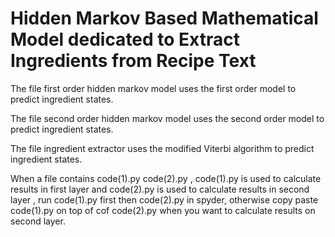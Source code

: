 # Hidden Markov Based Mathematical Model dedicated to Extract Ingredients from Recipe Text

The file first order hidden markov model uses the first order model to predict ingredient states.

The file second order hidden markov model uses the second order model to predict ingredient states.

The file ingredient extractor uses the modified Viterbi algorithm to predict ingredient states.

When a file contains code(1).py code(2).py , code(1).py is used to calculate results in first layer and code(2).py is used to calculate results in second layer , run code(1).py first then code(2).py in spyder, otherwise copy paste code(1).py on top of cof code(2).py when you want to calculate results on second layer.
